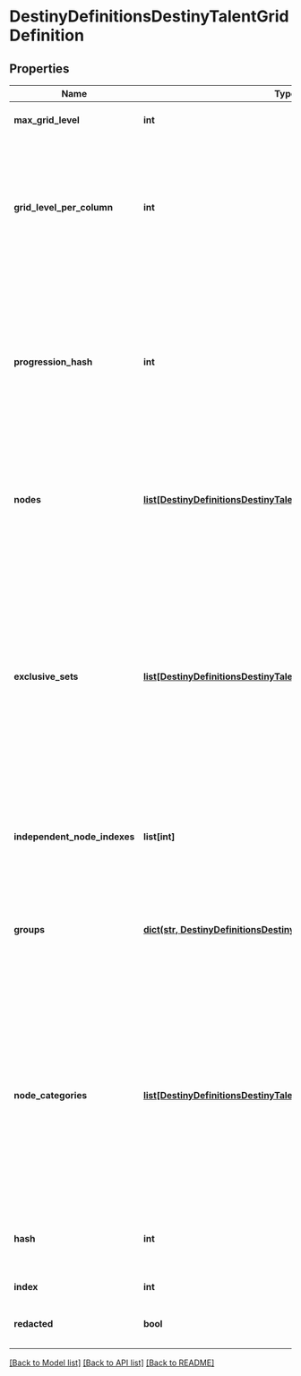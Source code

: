 # DestinyDefinitionsDestinyTalentGridDefinition

## Properties
Name | Type | Description | Notes
------------ | ------------- | ------------- | -------------
**max_grid_level** | **int** | The maximum possible level of the Talent Grid: at this level, any nodes are allowed to be activated. | [optional] 
**grid_level_per_column** | **int** | The meaning of this has been lost in the sands of time: it still exists as a property, but appears to be  unused in the modern UI of talent grids.  It used to imply that each visual \&quot;column\&quot; of talent nodes  required identical progression levels in order to be activated.  Returning this value in case it is still  useful to someone?  Perhaps it&#39;s just a bit of interesting history. | [optional] 
**progression_hash** | **int** | The hash identifier of the Progression (DestinyProgressionDefinition) that drives whether and when  Talent Nodes can be activated on the Grid.  Items will have instances of this Progression, and will  gain experience that will eventually cause the grid to increase in level.  As the grid&#39;s level increases,  it will cross the threshold where nodes can be activated.  See DestinyTalentGridStepDefinition&#39;s  activation requirements for more information. | [optional] 
**nodes** | [**list[DestinyDefinitionsDestinyTalentNodeDefinition]**](DestinyDefinitionsDestinyTalentNodeDefinition.md) | The list of Talent Nodes on the Grid (recall that Nodes themselves are really just locations in  the UI to show whatever their current Step is.  You will only know the current step for a node  by retrieving instanced data through platform calls to the API that return DestinyItemTalentGridComponent). | [optional] 
**exclusive_sets** | [**list[DestinyDefinitionsDestinyTalentNodeExclusiveSetDefinition]**](DestinyDefinitionsDestinyTalentNodeExclusiveSetDefinition.md) | Talent Nodes can exist in \&quot;exclusive sets\&quot;: these are sets of nodes in which only a single   node in the set can be activated at any given time.  Activating a node in this set will automatically  deactivate the other nodes in the set (referred to as a \&quot;Swap\&quot;).    If a node in the exclusive set has already been activated, the game will not charge you materials  to activate another node in the set, even if you have never activated it before, because you already  paid the cost to activate one node in the set.    Not to be confused with Exclusive Groups.  (how the heck do we NOT get confused by that?  Jeez)  See the groups property for information about that only-tangentially-related concept. | [optional] 
**independent_node_indexes** | **list[int]** | This is a quick reference to the indexes of nodes that are not part of exclusive sets.  Handy  for knowing which talent nodes can only be activated directly, rather than via swapping. | [optional] 
**groups** | [**dict(str, DestinyDefinitionsDestinyTalentExclusiveGroup)**](DestinyDefinitionsDestinyTalentExclusiveGroup.md) | Talent Nodes can have \&quot;Exclusive Groups\&quot;.  These are not to be confused with Exclusive Sets (see exclusiveSets property).    Look at the definition of DestinyTalentExclusiveGroup for more information and how they work.  These groups  are keyed by the \&quot;groupHash\&quot; from DestinyTalentExclusiveGroup. | [optional] 
**node_categories** | [**list[DestinyDefinitionsDestinyTalentNodeCategory]**](DestinyDefinitionsDestinyTalentNodeCategory.md) | BNet wants to show talent nodes grouped by similar purpose with localized titles.  This is the ordered list of those categories: if you want to show nodes by category, you can  iterate over this list, render the displayProperties for the category as the title, and  then iterate over the talent nodes referenced by the category to show the related nodes.    Note that this is different from Exclusive Groups or Sets, because these categories  also incorporate \&quot;Independent\&quot; nodes that belong to neither sets nor groups.  These are purely  for visual grouping of nodes rather than functional grouping. | [optional] 
**hash** | **int** | The unique identifier for this entity.  Guaranteed to be unique for the type of entity, but not globally.    When entities refer to each other in Destiny content, it is this hash that they are referring to. | [optional] 
**index** | **int** | The index of the entity as it was found in the investment tables. | [optional] 
**redacted** | **bool** | If this is true, then there is an entity with this identifier/type combination, but BNet is  not yet allowed to show it.  Sorry! | [optional] 

[[Back to Model list]](../README.md#documentation-for-models) [[Back to API list]](../README.md#documentation-for-api-endpoints) [[Back to README]](../README.md)


